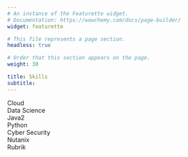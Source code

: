 ```yaml
---
# An instance of the Featurette widget.
# Documentation: https://wowchemy.com/docs/page-builder/
widget: featurette

# This file represents a page section.
headless: true

# Order that this section appears on the page.
weight: 30

title: Skills
subtitle:
---
```

<div class="skills">

  <div class="skill">
    <div class="skill-name">Cloud</div>
    <div class="skill-bar">
      <div class="skill-per" per="90%" style="max-width:90%"></div>
    </div>
  </div>

</div>

<div class="skills">

  <div class="skill">
    <div class="skill-name">Data Science</div>
    <div class="skill-bar">
      <div class="skill-per" per="90%" style="max-width:90%"></div>
    </div>
  </div>

</div>

<div class="skills">

  <div class="skill">
    <div class="skill-name">Java2</div>
    <div class="skill-bar">
      <div class="skill-per" per="90%" style="max-width:90%"></div>
    </div>
  </div>

</div>

<div class="skills">

  <div class="skill">
    <div class="skill-name">Python</div>
    <div class="skill-bar">
      <div class="skill-per" per="90%" style="max-width:90%"></div>
    </div>
  </div>

</div>

<div class="skills">

  <div class="skill">
    <div class="skill-name">Cyber Security</div>
    <div class="skill-bar">
      <div class="skill-per" per="90%" style="max-width:90%"></div>
    </div>
  </div>

</div>

<div class="skills">

  <div class="skill">
    <div class="skill-name">Nutanix</div>
    <div class="skill-bar">
      <div class="skill-per" per="90%" style="max-width:90%"></div>
    </div>
  </div>

</div>

<div class="skills">

  <div class="skill">
    <div class="skill-name">Rubrik</div>
    <div class="skill-bar">
      <div class="skill-per" per="90%" style="max-width:90%"></div>
    </div>
  </div>

</div>